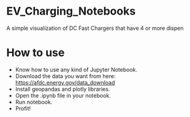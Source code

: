 # EV_Charging_Notebooks
A simple visualization of DC Fast Chargers that have 4 or more dispen

# How to use
* Know how to use any kind of Jupyter Notebook.
* Download the data you want from here: https://afdc.energy.gov/data_download
* Install geopandas and plotly libraries.
* Open the .ipynb file in your notebook.
* Run notebook.
* Profit!
 
